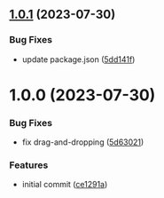 ## [1.0.1](https://github.com/aarthificial-gamedev/typewriter/compare/v1.0.0...v1.0.1) (2023-07-30)


### Bug Fixes

* update package.json ([5dd141f](https://github.com/aarthificial-gamedev/typewriter/commit/5dd141fd3948ddc5a21e553a3b3056f913356105))

# 1.0.0 (2023-07-30)


### Bug Fixes

* fix drag-and-dropping ([5d63021](https://github.com/aarthificial-gamedev/typewriter/commit/5d6302176130f24f6c7d9646f9009671a33bad5a))


### Features

* initial commit ([ce1291a](https://github.com/aarthificial-gamedev/typewriter/commit/ce1291a1871952f559689dba01ceb9f425256cac))
